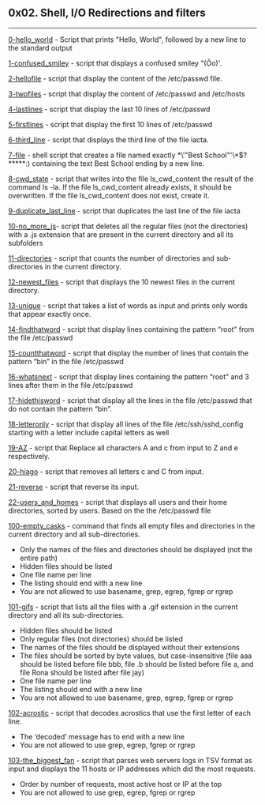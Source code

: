 ## 0x02. Shell, I/O Redirections and filters
---

[0-hello_world](./0-hello_world) - Script that prints "Hello, World", followed by a new line to the standard output

[1-confused_smiley](./1-confused_smiley) - script that displays a confused smiley "(Ôo)'.

[2-hellofile](./2-hellofile) - script that display the content of the /etc/passwd file.

[3-twofiles](./3-twofiles) - script that display the content of /etc/passwd and /etc/hosts

[4-lastlines](./4-lastlines) - script that display the last 10 lines of /etc/passwd

[5-firstlines](./5-firstlines) - script that display the first 10 lines of /etc/passwd

[6-third_line](./6-third_line) - script that displays the third line of the file iacta.

[7-file](./7-file) - shell script that creates a file named exactly \*\\'"Best School"\'\\*$\?\*\*\*\*\*:) containing the text Best School ending by a new line.

[8-cwd_state](./8-cwd_state) - script that writes into the file ls_cwd_content the result of the command ls -la. If the file ls_cwd_content already exists, it should be overwritten. If the file ls_cwd_content does not exist, create it.

[9-duplicate_last_line](./9-duplicate_last_line) - script that duplicates the last line of the file iacta

[10-no_more_js](./10-no_more_js)- script that deletes all the regular files (not the directories) with a .js extension that are present in the current directory and all its subfolders

[11-directories](./11-directories) - script that counts the number of directories and sub-directories in the current directory.

[12-newest_files](./12-newest_files) - script that displays the 10 newest files in the current directory.

[13-unique](./13-unique) - script that takes a list of words as input and prints only words that appear exactly once.

[14-findthatword](./14-findthatword) - script that display lines containing the pattern “root” from the file /etc/passwd

[15-countthatword](./15-countthatword) - script that display the number of lines that contain the pattern “bin” in the file /etc/passwd

[16-whatsnext](./16-whatsnext) - script that display lines containing the pattern “root” and 3 lines after them in the file /etc/passwd

[17-hidethisword](./17-hidethisword) - script that display all the lines in the file /etc/passwd that do not contain the pattern “bin”.

[18-letteronly](./18-letteronly) - script that display all lines of the file /etc/ssh/sshd_config starting with a letter include capital letters as well

[19-AZ](./19-AZ) - script that Replace all characters A and c from input to Z and e respectively.

[20-hiago](./20-hiago) - script that removes all letters c and C from input.

[21-reverse](./21-reverse) - script that reverse its input.

[22-users_and_homes](./22-users_and_homes) -  script that displays all users and their home directories, sorted by users. Based on the the /etc/passwd file

[100-empty_casks](./100-empty_casks) - command that finds all empty files and directories in the current directory and all sub-directories.
 * Only the names of the files and directories should be displayed (not the entire path)
 * Hidden files should be listed
 * One file name per line
 * The listing should end with a new line
 * You are not allowed to use basename, grep, egrep, fgrep or rgrep

[101-gifs](./101-gifs) - script that lists all the files with a .gif extension in the current directory and all its sub-directories.
 * Hidden files should be listed
 * Only regular files (not directories) should be listed
 * The names of the files should be displayed without their extensions
 * The files should be sorted by byte values, but case-insensitive (file aaa should be listed before file bbb, file .b should be listed before file a, and file Rona should be listed after file jay)
 * One file name per line
 * The listing should end with a new line
 * You are not allowed to use basename, grep, egrep, fgrep or rgrep

[102-acrostic](./102-acrostic) - script that decodes acrostics that use the first letter of each line.
 * The ‘decoded’ message has to end with a new line
 * You are not allowed to use grep, egrep, fgrep or rgrep

[103-the_biggest_fan](./103-the_biggest_fan) - script that parses web servers logs in TSV format as input and displays the 11 hosts or IP addresses which did the most requests.
 * Order by number of requests, most active host or IP at the top
 * You are not allowed to use grep, egrep, fgrep or rgrep


